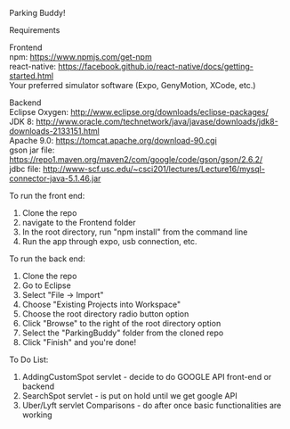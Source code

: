 Parking Buddy!

Requirements

Frontend <br>
npm: https://www.npmjs.com/get-npm <br>
react-native: https://facebook.github.io/react-native/docs/getting-started.html <br>
Your preferred simulator software (Expo, GenyMotion, XCode, etc.)

Backend <br>
Eclipse Oxygen: http://www.eclipse.org/downloads/eclipse-packages/ <br>
JDK 8: http://www.oracle.com/technetwork/java/javase/downloads/jdk8-downloads-2133151.html <br>
Apache 9.0: https://tomcat.apache.org/download-90.cgi <br>
gson jar file: https://repo1.maven.org/maven2/com/google/code/gson/gson/2.6.2/ <br>
jdbc file: http://www-scf.usc.edu/~csci201/lectures/Lecture16/mysql-connector-java-5.1.46.jar <br>


To run the front end:

1. Clone the repo
2. navigate to the Frontend folder
3. In the root directory, run "npm install" from the command line
4. Run the app through expo, usb connection, etc.

To run the back end:

1. Clone the repo
2. Go to Eclipse
3. Select "File -> Import"
4. Choose "Existing Projects into Workspace"
5. Choose the root directory radio button option
6. Click "Browse" to the right of the root directory option
7. Select the "ParkingBuddy" folder from the cloned repo
8. Click "Finish" and you're done!


To Do List:
1. AddingCustomSpot servlet - decide to do GOOGLE API front-end or backend
2. SearchSpot servlet - is put on hold until we get google API
3. Uber/Lyft servlet Comparisons - do after once basic functionalities are working

